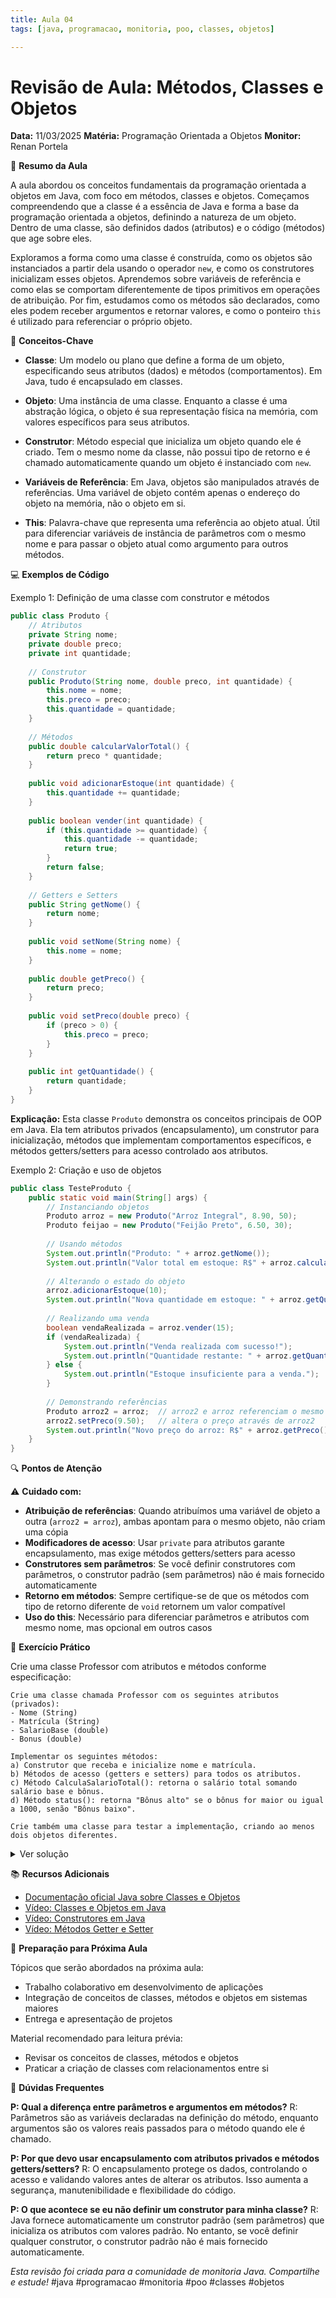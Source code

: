 ```yaml
---
title: Aula 04
tags: [java, programacao, monitoria, poo, classes, objetos]

---
```


# Revisão de Aula: Métodos, Classes e Objetos
**Data:** 11/03/2025 **Matéria:** Programação Orientada a Objetos **Monitor:** Renan Portela

📝 **Resumo da Aula**

A aula abordou os conceitos fundamentais da programação orientada a objetos em Java, com foco em métodos, classes e objetos. Começamos compreendendo que a classe é a essência de Java e forma a base da programação orientada a objetos, definindo a natureza de um objeto. Dentro de uma classe, são definidos dados (atributos) e o código (métodos) que age sobre eles.

Exploramos a forma como uma classe é construída, como os objetos são instanciados a partir dela usando o operador `new`, e como os construtores inicializam esses objetos. Aprendemos sobre variáveis de referência e como elas se comportam diferentemente de tipos primitivos em operações de atribuição. Por fim, estudamos como os métodos são declarados, como eles podem receber argumentos e retornar valores, e como o ponteiro `this` é utilizado para referenciar o próprio objeto.

🎯 **Conceitos-Chave**

* **Classe**: Um modelo ou plano que define a forma de um objeto, especificando seus atributos (dados) e métodos (comportamentos). Em Java, tudo é encapsulado em classes.

* **Objeto**: Uma instância de uma classe. Enquanto a classe é uma abstração lógica, o objeto é sua representação física na memória, com valores específicos para seus atributos.

* **Construtor**: Método especial que inicializa um objeto quando ele é criado. Tem o mesmo nome da classe, não possui tipo de retorno e é chamado automaticamente quando um objeto é instanciado com `new`.

* **Variáveis de Referência**: Em Java, objetos são manipulados através de referências. Uma variável de objeto contém apenas o endereço do objeto na memória, não o objeto em si.

* **This**: Palavra-chave que representa uma referência ao objeto atual. Útil para diferenciar variáveis de instância de parâmetros com o mesmo nome e para passar o objeto atual como argumento para outros métodos.

💻 **Exemplos de Código**

Exemplo 1: Definição de uma classe com construtor e métodos

```java
public class Produto {
    // Atributos
    private String nome;
    private double preco;
    private int quantidade;
    
    // Construtor
    public Produto(String nome, double preco, int quantidade) {
        this.nome = nome;
        this.preco = preco;
        this.quantidade = quantidade;
    }
    
    // Métodos
    public double calcularValorTotal() {
        return preco * quantidade;
    }
    
    public void adicionarEstoque(int quantidade) {
        this.quantidade += quantidade;
    }
    
    public boolean vender(int quantidade) {
        if (this.quantidade >= quantidade) {
            this.quantidade -= quantidade;
            return true;
        }
        return false;
    }
    
    // Getters e Setters
    public String getNome() {
        return nome;
    }
    
    public void setNome(String nome) {
        this.nome = nome;
    }
    
    public double getPreco() {
        return preco;
    }
    
    public void setPreco(double preco) {
        if (preco > 0) {
            this.preco = preco;
        }
    }
    
    public int getQuantidade() {
        return quantidade;
    }
}
```

**Explicação:** Esta classe `Produto` demonstra os conceitos principais de OOP em Java. Ela tem atributos privados (encapsulamento), um construtor para inicialização, métodos que implementam comportamentos específicos, e métodos getters/setters para acesso controlado aos atributos.

Exemplo 2: Criação e uso de objetos

```java
public class TesteProduto {
    public static void main(String[] args) {
        // Instanciando objetos
        Produto arroz = new Produto("Arroz Integral", 8.90, 50);
        Produto feijao = new Produto("Feijão Preto", 6.50, 30);
        
        // Usando métodos
        System.out.println("Produto: " + arroz.getNome());
        System.out.println("Valor total em estoque: R$" + arroz.calcularValorTotal());
        
        // Alterando o estado do objeto
        arroz.adicionarEstoque(10);
        System.out.println("Nova quantidade em estoque: " + arroz.getQuantidade());
        
        // Realizando uma venda
        boolean vendaRealizada = arroz.vender(15);
        if (vendaRealizada) {
            System.out.println("Venda realizada com sucesso!");
            System.out.println("Quantidade restante: " + arroz.getQuantidade());
        } else {
            System.out.println("Estoque insuficiente para a venda.");
        }
        
        // Demonstrando referências
        Produto arroz2 = arroz;  // arroz2 e arroz referenciam o mesmo objeto
        arroz2.setPreco(9.50);   // altera o preço através de arroz2
        System.out.println("Novo preço do arroz: R$" + arroz.getPreco());  // verifica através de arroz
    }
}
```

🔍 **Pontos de Atenção**

⚠️ **Cuidado com:** 
* **Atribuição de referências**: Quando atribuímos uma variável de objeto a outra (`arroz2 = arroz`), ambas apontam para o mesmo objeto, não criam uma cópia
* **Modificadores de acesso**: Usar `private` para atributos garante encapsulamento, mas exige métodos getters/setters para acesso
* **Construtores sem parâmetros**: Se você definir construtores com parâmetros, o construtor padrão (sem parâmetros) não é mais fornecido automaticamente
* **Retorno em métodos**: Sempre certifique-se de que os métodos com tipo de retorno diferente de `void` retornem um valor compatível
* **Uso do this**: Necessário para diferenciar parâmetros e atributos com mesmo nome, mas opcional em outros casos

🧩 **Exercício Prático**

Crie uma classe Professor com atributos e métodos conforme especificação:

```
Crie uma classe chamada Professor com os seguintes atributos (privados):
- Nome (String)
- Matrícula (String)
- SalarioBase (double)
- Bonus (double)

Implementar os seguintes métodos:
a) Construtor que receba e inicialize nome e matrícula.
b) Métodos de acesso (getters e setters) para todos os atributos.
c) Método CalculaSalarioTotal(): retorna o salário total somando salário base e bônus.
d) Método status(): retorna "Bônus alto" se o bônus for maior ou igual a 1000, senão "Bônus baixo".

Crie também uma classe para testar a implementação, criando ao menos dois objetos diferentes.
```

<details>
<summary>Ver solução</summary>

```java
// Classe Professor
public class Professor {
    // Atributos
    private String nome;
    private String matricula;
    private double salarioBase;
    private double bonus;
    
    // Construtor
    public Professor(String nome, String matricula) {
        this.nome = nome;
        this.matricula = matricula;
    }
    
    // Getters e Setters
    public String getNome() {
        return nome;
    }
    
    public void setNome(String nome) {
        this.nome = nome;
    }
    
    public String getMatricula() {
        return matricula;
    }
    
    public void setMatricula(String matricula) {
        this.matricula = matricula;
    }
    
    public double getSalarioBase() {
        return salarioBase;
    }
    
    public void setSalarioBase(double salarioBase) {
        this.salarioBase = salarioBase;
    }
    
    public double getBonus() {
        return bonus;
    }
    
    public void setBonus(double bonus) {
        this.bonus = bonus;
    }
    
    // Métodos específicos
    public double calcularSalarioTotal() {
        return salarioBase + bonus;
    }
    
    public String status() {
        if (bonus >= 1000) {
            return "Bônus alto";
        } else {
            return "Bônus baixo";
        }
    }
}

// Classe de teste
public class TesteProfessor {
    public static void main(String[] args) {
        // Criando dois professores
        Professor prof1 = new Professor("Carlos Silva", "P12345");
        Professor prof2 = new Professor("Ana Oliveira", "P67890");
        
        // Configurando atributos
        prof1.setSalarioBase(5000.0);
        prof1.setBonus(1200.0);
        
        prof2.setSalarioBase(4500.0);
        prof2.setBonus(800.0);
        
        // Exibindo informações do primeiro professor
        System.out.println("Professor: " + prof1.getNome());
        System.out.println("Matrícula: " + prof1.getMatricula());
        System.out.println("Salário Base: R$" + prof1.getSalarioBase());
        System.out.println("Bônus: R$" + prof1.getBonus());
        System.out.println("Salário Total: R$" + prof1.calcularSalarioTotal());
        System.out.println("Status: " + prof1.status());
        
        System.out.println("\n------------------------\n");
        
        // Exibindo informações do segundo professor
        System.out.println("Professor: " + prof2.getNome());
        System.out.println("Matrícula: " + prof2.getMatricula());
        System.out.println("Salário Base: R$" + prof2.getSalarioBase());
        System.out.println("Bônus: R$" + prof2.getBonus());
        System.out.println("Salário Total: R$" + prof2.calcularSalarioTotal());
        System.out.println("Status: " + prof2.status());
    }
}
```
</details>

📚 **Recursos Adicionais**

* [Documentação oficial Java sobre Classes e Objetos](https://docs.oracle.com/javase/tutorial/java/javaOO/index.html)
* [Vídeo: Classes e Objetos em Java](https://www.youtube.com/watch?v=n1VZFmjuhqg)
* [Vídeo: Construtores em Java](https://www.youtube.com/watch?v=wOJbwdLmwCA)
* [Vídeo: Métodos Getter e Setter](https://www.youtube.com/watch?v=6i-_R5cAcEc)

📅 **Preparação para Próxima Aula**

Tópicos que serão abordados na próxima aula:
* Trabalho colaborativo em desenvolvimento de aplicações
* Integração de conceitos de classes, métodos e objetos em sistemas maiores
* Entrega e apresentação de projetos

Material recomendado para leitura prévia:
* Revisar os conceitos de classes, métodos e objetos
* Praticar a criação de classes com relacionamentos entre si

💬 **Dúvidas Frequentes**

**P: Qual a diferença entre parâmetros e argumentos em métodos?**
R: Parâmetros são as variáveis declaradas na definição do método, enquanto argumentos são os valores reais passados para o método quando ele é chamado.

**P: Por que devo usar encapsulamento com atributos privados e métodos getters/setters?**
R: O encapsulamento protege os dados, controlando o acesso e validando valores antes de alterar os atributos. Isso aumenta a segurança, manutenibilidade e flexibilidade do código.

**P: O que acontece se eu não definir um construtor para minha classe?**
R: Java fornece automaticamente um construtor padrão (sem parâmetros) que inicializa os atributos com valores padrão. No entanto, se você definir qualquer construtor, o construtor padrão não é mais fornecido automaticamente.

*Esta revisão foi criada para a comunidade de monitoria Java. Compartilhe e estude!*
#java #programacao #monitoria #poo #classes #objetos
